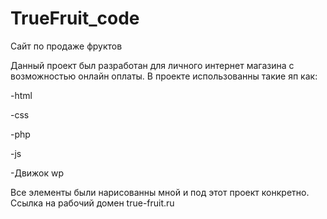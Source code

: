 # TrueFruit_code
Сайт по продаже фруктов

Данный проект был разработан для личного интернет магазина с возможностью онлайн оплаты.
В проекте использованны такие яп как:

-html

-css

-php

-js

-Движок wp


Все элементы были нарисованны мной и под этот проект конкретно.
Ссылка на рабочий домен true-fruit.ru
